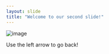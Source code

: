 ```yaml
---
layout: slide
title: "Welcome to our second slide!"
---
```

![image](https://user-images.githubusercontent.com/53289953/141830552-a1eba8da-d32a-425e-a254-5c490cbd9030.jpeg)


Use the left arrow to go back!

